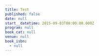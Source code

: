 ```yaml
---
title: Test
published: false
date: null
start__datetime: 2015-09-03T00:00:00.000Z
program: null
book_cat: null
venue: null
book_isbn:
  - null
---
```

